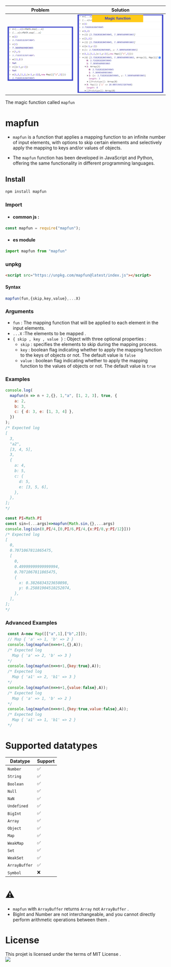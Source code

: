 |Problem|Solution|
|-|-|
|![problem](https://github.com/zakarialaoui10/mapfun/blob/cbedc3733eda2d26bf3854bb401aea21afc49ee7/Javascript/assets/problem.png?raw=true)|![solution](./assets/solution.png)|

The magic function called `mapfun`

# mapfun

- `mapfun` is a function that applies a mapping function to an infinite number of input elements, with options to skip certain elements and selectively apply the mapping to keys and/or values of objects.

- The `mapfun` function has been developed in JavaScript and Python, offering the same functionality in different programming languages.
## Install 
```bash
npm install mapfun
```
### Import 
 - #### common js : 
```javascript
const mapfun = require("mapfun");
```
 - #### es module
```javascript
import mapfun from "mapfun" 
```
### unpkg
``` html
<script src="https://unpkg.com/mapfun@latest/index.js"></script>
```
#### Syntax
```javascript
mapfun(fun,{skip,key,value},...X)
```
### Arguments
- `fun` : The mapping function that will be applied to each element in the input elements.</br>
- `...X` :The elements to be mapped . </br>
- `{ skip , key , value }` : Object with three optional properties :
    * `skip` : specifies the elements to skip during the mapping process.
    * `key` : boolean flag indicating whether to apply the mapping function to the keys of objects or not. The default value is `false`
    * `value` : boolean flag indicating whether to apply the mapping function to the values of objects or not. The default value is `true`
### Examples 
```javascript
console.log(
  mapfun(n => n + 2,{}, 1,"a", [1, 2, 3], true, {
    a: 2,
    b: 3,
    c: { d: 3, e: [1, 3, 4] },
  })
);
/* Expected log
[
  3,
  "a2",
  [3, 4, 5],
  3,
  {
    a: 4,
    b: 5,
    c: {
      d: 5,
      e: [3, 5, 6],
    },
  },
];
*/
```
```javascript
const PI=Math.PI
const sin=(...args)=>mapfun(Math.sin,{},...args)
console.log(sin(0,PI/4,[0,PI/6,PI/4,{x:PI/8,y:PI/12}]))
/* Expected log
[
  0,
  0.7071067811865475,
  [
    0,
    0.49999999999999994,
    0.7071067811865475,
    {
      x: 0.3826834323650898,
      y: 0.25881904510252074,
    },
  ],
];
*/
```
### Advanced Examples 
```javascript
 const A=new Map([["a",1],["b",2]]);
 // Map { 'a' => 1, 'b' => 2 }
 console.log(mapfun(n=>n+1,{},A));
 /* Expected log 
   Map { 'a' => 2, 'b' => 3 }
 */
 console.log(mapfun(n=>n+1,{key:true},A));
 /* Expected log 
   Map { 'a1' => 2, 'b1' => 3 }
 */
 console.log(mapfun(n=>n+1,{value:false},A));
 /* Expected log 
   Map { 'a' => 1, 'b' => 2 }
 */
 console.log(mapfun(n=>n+1,{key:true,value:false},A));
 /* Expected log 
   Map { 'a1' => 1, 'b1' => 2 }
 */
```
# Supported datatypes
|Datatype|Support|
|-|-|
|`Number`|✅|
|`String`|✅|
|`Boolean`|✅|
|`Null`|✅|
|`NaN`|✅|
|`Undefined`|✅|
|`BigInt`|✅|
|`Array`|✅|
|`Object`|✅|
|`Map`|✅|
|`WeakMap`|✅|
|`Set`|✅|
|`WeakSet`|✅|
|`ArrayBuffer`|✅|
|`Symbol`|❌|
# ⚠️
 - `mapfun` with `ArrayBuffer` returns `Array` not `ArrayBuffer` .
 - BigInt and Number are not interchangeable, and you cannot directly perform arithmetic operations between them .
# License 
This projet is licensed under the terms of MIT License .<br>
<img src="https://img.shields.io/github/license/zakarialaoui10/zikojs?color=rgb%2820%2C21%2C169%29">
